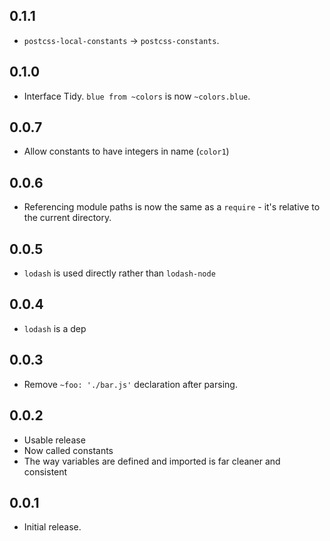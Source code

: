 ## 0.1.1
* `postcss-local-constants` -> `postcss-constants`.

## 0.1.0
* Interface Tidy. `blue from ~colors` is now `~colors.blue`.

## 0.0.7
* Allow constants to have integers in name (`color1`)

## 0.0.6
* Referencing module paths is now the same as a `require` - it's relative to the current directory.

## 0.0.5
* `lodash` is used directly rather than `lodash-node`

## 0.0.4
* `lodash` is a dep

## 0.0.3
* Remove `~foo: './bar.js'` declaration after parsing.

## 0.0.2
* Usable release
* Now called constants
* The way variables are defined and imported is far cleaner and consistent

## 0.0.1
* Initial release.